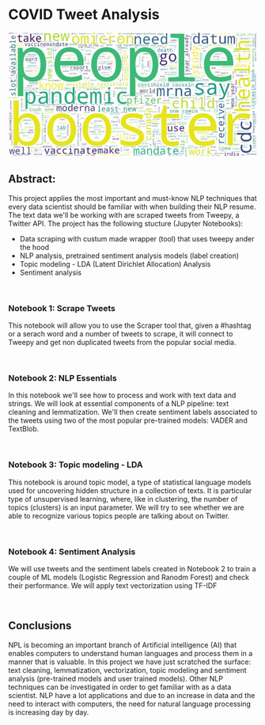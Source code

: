 # COVID Tweet Analysis

![](images/wordcloud.jpg)  



## Abstract: 

This project applies the most important and must-know NLP techniques that every data scientist should be familiar with when building their NLP resume. The text data we'll be working with are scraped tweets from Tweepy, a Twitter API. The project has the following stucture (Jupyter Notebooks):

- Data scraping with custum made wrapper (tool) that uses tweepy ander the hood
- NLP analysis, pretrained sentiment analysis models (label creation)
- Topic modeling - LDA (Latent Dirichlet Allocation) Analysis
- Sentiment analysis

<br/>


### Notebook 1: Scrape Tweets
This notebook will allow you to use the Scraper tool that, given a #hashtag or a serach word and a number of tweets to scrape, it will connect to Tweepy and get non duplicated tweets from the popular social media.


<br/>

### Notebook 2: NLP Essentials
In this notebook we'll see how to process and work with text data and strings. We will look at essential components of a NLP pipeline: text cleaning and lemmatization. We'll then create sentiment labels associated to the tweets using two of the most popular pre-trained models: VADER and TextBlob.


<br/>

### Notebook 3: Topic modeling - LDA
This notebook is around topic model, a type of statistical language models used for uncovering hidden structure in a collection of texts. It is particular type of unsupervised learning, where, like in clustering, the number of topics (clusters) is an input parameter. We will try to see whether we are able to recognize various topics people are talking about on Twitter.


<br/>

### Notebook 4: Sentiment Analysis
We will use tweets and the sentiment labels created in Notebook 2 to train a couple of ML models (Logistic Regression and Ranodm Forest) and check their performance. We will apply text vectorization using TF-IDF


<br/>

## Conclusions
NPL is becoming an important branch of Artificial intelligence (AI) that enables computers to understand human languages and process them in a manner that is valuable. In this project we have just scratched the surface: text cleaning, lemmatization, vectorization, topic modeling and sentiment analysis (pre-trained models and user trained models). Other NLP techniques can be investigated in order to get familiar with as a data scientist. NLP have a lot applications and due to an increase in data and the need to interact with computers, the need for natural language processing is increasing day by day.